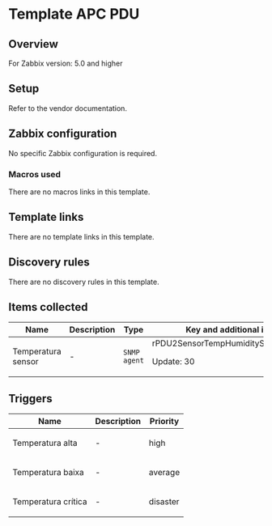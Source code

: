 # Template APC PDU

## Overview

For Zabbix version: 5.0 and higher

## Setup

Refer to the vendor documentation.

## Zabbix configuration

No specific Zabbix configuration is required.

### Macros used

There are no macros links in this template.

## Template links

There are no template links in this template.

## Discovery rules

There are no discovery rules in this template.

## Items collected

|Name|Description|Type|Key and additional info|
|----|-----------|----|----|
|Temperatura sensor|<p>-</p>|`SNMP agent`|rPDU2SensorTempHumidityStatusTempC<p>Update: 30</p>|
## Triggers

|Name|Description|Priority|
|----|-----------|----|
|Temperatura alta|<p>-</p>|high|
|Temperatura baixa|<p>-</p>|average|
|Temperatura crítica|<p>-</p>|disaster|
